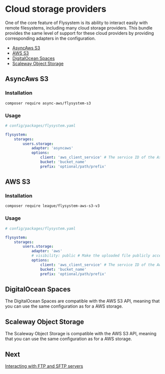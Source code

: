 # Cloud storage providers

One of the core feature of Flysystem is its ability to interact easily with remote filesystems,
including many cloud storage providers. This bundle provides the same level of support for these
cloud providers by providing corresponding adapters in the configuration.

* [AsyncAws S3](#asyncaws-s3)
* [AWS S3](#aws-s3)
* [DigitalOcean Spaces](#digitalocean-spaces)
* [Scaleway Object Storage](#scaleway-object-storage)

## AsyncAws S3

### Installation

```
composer require async-aws/flysystem-s3
```

### Usage

```yaml
# config/packages/flysystem.yaml

flysystem:
    storages:
        users.storage:
            adapter: 'asyncaws'
            options:
                client: 'aws_client_service' # The service ID of the AsyncAws\S3\S3Client instance
                bucket: 'bucket_name'
                prefix: 'optional/path/prefix'
```

## AWS S3

### Installation

```
composer require league/flysystem-aws-s3-v3
```

### Usage

```yaml
# config/packages/flysystem.yaml

flysystem:
    storages:
        users.storage:
            adapter: 'aws'
            # visibility: public # Make the uploaded file publicly accessible in S3
            options:
                client: 'aws_client_service' # The service ID of the Aws\S3\S3Client instance
                bucket: 'bucket_name'
                prefix: 'optional/path/prefix'
```

## DigitalOcean Spaces

The DigitalOcean Spaces are compatible with the AWS S3 API, meaning that you can use the same configuration
as for a AWS storage.

## Scaleway Object Storage

The Scaleway Object Storage is compatible with the AWS S3 API, meaning that you can use the same configuration
as for a AWS storage.

## Next

[Interacting with FTP and SFTP servers](https://github.com/thephpleague/flysystem-bundle/blob/master/docs/3-interacting-with-ftp-and-sftp-servers.md)
